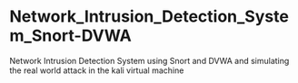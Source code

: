 # Network_Intrusion_Detection_System_Snort-DVWA
Network Intrusion Detection System using Snort and DVWA and simulating the real world attack in the kali virtual machine

